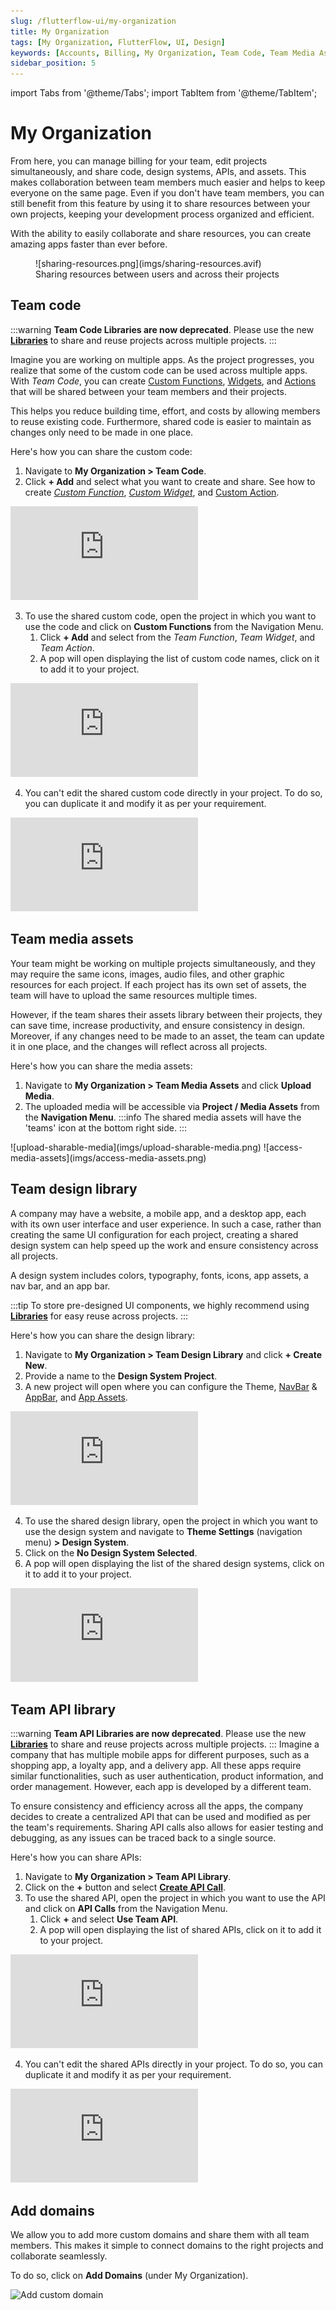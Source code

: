 ```yaml
---
slug: /flutterflow-ui/my-organization
title: My Organization
tags: [My Organization, FlutterFlow, UI, Design]
keywords: [Accounts, Billing, My Organization, Team Code, Team Media Assets, Team Design Library, Team API Library, Adding Domains ]
sidebar_position: 5
---
```

import Tabs from '@theme/Tabs';
import TabItem from '@theme/TabItem';

# My Organization
From here, you can manage billing for your team, edit projects simultaneously, and share code, design systems, APIs, and assets. This makes collaboration between team members much easier and helps to keep everyone on the same page. Even if you don't have team members, you can still benefit from this feature by using it to share resources between your own projects, keeping your development process organized and efficient.

With the ability to easily collaborate and share resources, you can create amazing apps faster than ever before.



<figure>
    ![sharing-resources.png](imgs/sharing-resources.avif)
  <figcaption class="centered-caption">Sharing resources between users and across their projects</figcaption>
</figure>

## Team code


:::warning
**Team Code Libraries are now deprecated**. Please use the new [**Libraries**](../../resources/projects/libraries.md) to share and reuse projects across multiple projects.
:::

Imagine you are working on multiple apps. As the project progresses, you realize that some of the custom code can be used across multiple apps. With *Team Code*, you can create [Custom Functions](../../ff-concepts/adding-customization/custom-functions.md), [Widgets](../../resources/ui/widgets/composing-widgets/rows-column-stack.md), and [Actions](../../resources/control-flow/functions/action-flow-editor.md) that will be shared between your team members and their projects.

This helps you reduce building time, effort, and costs by allowing members to reuse existing code. Furthermore, shared code is easier to maintain as changes only need to be made in one place.

Here's how you can share the custom code:

1. Navigate to **My Organization > Team Code**.
2. Click **+ Add** and select what you want to create and share. See how to create [*Custom Function*](../../ff-concepts/adding-customization/custom-functions.md), [*Custom Widget*](../../ff-concepts/adding-customization/custom-widgets.md), and [Custom Action](../../ff-concepts/adding-customization/custom-actions.md).

<div style={{
    position: 'relative',
    paddingBottom: 'calc(45.67989417989418% + 41px)', // Keeps the aspect ratio and additional padding
    height: 0,
    width: '100%'}}>
    <iframe 
        src="https://demo.arcade.software/ZBQK4f3KhcR0wA5vvJ7f?embed&show_copy_link=true"
        title=""
        style={{
            position: 'absolute',
            top: 0,
            left: 0,
            width: '100%',
            height: '100%',
            colorScheme: 'light'
        }}
        frameborder="0"
        loading="lazy"
        webkitAllowFullScreen
        mozAllowFullScreen
        allowFullScreen
        allow="clipboard-write">
    </iframe>
</div>
<p></p>

3. To use the shared custom code, open the project in which you want to use the code and click on **Custom Functions** from the Navigation Menu.
    1. Click **+ Add** and select from the *Team Function*, *Team Widget*, and *Team Action*.
    2. A pop will open displaying the list of custom code names, click on it to add it to your project.

<div style={{
    position: 'relative',
    paddingBottom: 'calc(56.67989417989418% + 41px)', // Keeps the aspect ratio and additional padding
    height: 0,
    width: '100%'}}>
    <iframe 
        src="https://demo.arcade.software/TzSyFkSwGM5A4PZDCwO6?embed&show_copy_link=true"
        title=""
        style={{
            position: 'absolute',
            top: 0,
            left: 0,
            width: '100%',
            height: '100%',
            colorScheme: 'light'
        }}
        frameborder="0"
        loading="lazy"
        webkitAllowFullScreen
        mozAllowFullScreen
        allowFullScreen
        allow="clipboard-write">
    </iframe>
</div>
<p></p>

4. You can't edit the shared custom code directly in your project. To do so, you can duplicate it and modify it as per your requirement.

<div style={{
    position: 'relative',
    paddingBottom: 'calc(56.67989417989418% + 41px)', // Keeps the aspect ratio and additional padding
    height: 0,
    width: '100%'}}>
    <iframe 
        src="https://demo.arcade.software/Yk1uQVokPuizdWUU4UTd?embed&show_copy_link=true"
        title=""
        style={{
            position: 'absolute',
            top: 0,
            left: 0,
            width: '100%',
            height: '100%',
            colorScheme: 'light'
        }}
        frameborder="0"
        loading="lazy"
        webkitAllowFullScreen
        mozAllowFullScreen
        allowFullScreen
        allow="clipboard-write">
    </iframe>
</div>
<p></p>

## Team media assets

Your team might be working on multiple projects simultaneously, and they may require the same icons, images, audio files, and other graphic resources for each project. If each project has its own set of assets, the team will have to upload the same resources multiple times.

However, if the team shares their assets library between their projects, they can save time, increase productivity, and ensure consistency in design. Moreover, if any changes need to be made to an asset, the team can update it in one place, and the changes will reflect across all projects.

Here's how you can share the media assets:

1. Navigate to **My Organization > Team Media Assets** and click **Upload Media**.
2. The uploaded media will be accessible via **Project / Media Assets** from the **Navigation Menu**.
:::info
The shared media assets will have the 'teams' icon at the bottom right side.
:::

<Tabs>
<TabItem value="1" label="Upload sharable media assets" default>
![upload-sharable-media](imgs/upload-sharable-media.png)
</TabItem>
<TabItem value="2" label="Access media assets">
![access-media-assets](imgs/access-media-assets.png)
</TabItem>
</Tabs>

## Team design library

A company may have a website, a mobile app, and a desktop app, each with its own user interface and user experience. In such a case, rather than creating the same UI configuration for each project, creating a shared design system can help speed up the work and ensure consistency across all projects.

A design system includes colors, typography, fonts, icons, app assets, a nav bar, and an app bar.

:::tip
To store pre-designed UI components, we highly recommend using [**Libraries**](../../resources/projects/libraries.md) for easy reuse across projects.
:::

Here's how you can share the design library:

1. Navigate to **My Organization > Team Design Library** and click **+ Create New**.
2. Provide a name to the **Design System Project**.
3. A new project will open where you can configure the Theme, [NavBar](../../resources/ui/pages/page-elements.md#nav-bar) & [AppBar](../../resources/ui/pages/page-elements.md#appbar), and [App Assets](../../resources/projects/settings/general-settings.md#app-assets).

<div style={{
    position: 'relative',
    paddingBottom: 'calc(56.67989417989418% + 41px)', // Keeps the aspect ratio and additional padding
    height: 0,
    width: '100%'}}>
    <iframe 
        src="https://demo.arcade.software/wKuA4fKRkxiNXCkESJJt?embed&show_copy_link=true"
        title=""
        style={{
            position: 'absolute',
            top: 0,
            left: 0,
            width: '100%',
            height: '100%',
            colorScheme: 'light'
        }}
        frameborder="0"
        loading="lazy"
        webkitAllowFullScreen
        mozAllowFullScreen
        allowFullScreen
        allow="clipboard-write">
    </iframe>
</div>
<p></p>

4. To use the shared design library, open the project in which you want to use the design system and navigate to **Theme Settings** (navigation menu) **> Design System**.
5. Click on the **No Design System Selected**.
6. A pop will open displaying the list of the shared design systems, click on it to add it to your project.

<div style={{
    position: 'relative',
    paddingBottom: 'calc(56.67989417989418% + 41px)', // Keeps the aspect ratio and additional padding
    height: 0,
    width: '100%'}}>
    <iframe 
        src="https://demo.arcade.software/JvWQRp2yZHIAJqHu4Lfm?embed&show_copy_link=true"
        title=""
        style={{
            position: 'absolute',
            top: 0,
            left: 0,
            width: '100%',
            height: '100%',
            colorScheme: 'light'
        }}
        frameborder="0"
        loading="lazy"
        webkitAllowFullScreen
        mozAllowFullScreen
        allowFullScreen
        allow="clipboard-write">
    </iframe>
</div>
<p></p>

## Team API library
:::warning
**Team API Libraries are now deprecated**. Please use the new [**Libraries**](../../resources/projects/libraries.md) to share and reuse projects across multiple projects.
:::
Imagine a company that has multiple mobile apps for different purposes, such as a shopping app, a loyalty app, and a delivery app. All these apps require similar functionalities, such as user authentication, product information, and order management. However, each app is developed by a different team.

To ensure consistency and efficiency across all the apps, the company decides to create a centralized API that can be used and modified as per the team's requirements. Sharing API calls also allows for easier testing and debugging, as any issues can be traced back to a single source.

Here's how you can share APIs:

1. Navigate to **My Organization > Team API Library**.
2. Click on the **+** button and select [**Create API Call**](../../resources/control-flow/backend-logic/api/create-test-api-calls.md).
3. To use the shared API, open the project in which you want to use the API and click on **API Calls** from the Navigation Menu.
    1. Click **+** and select **Use Team API**.
    2. A pop will open displaying the list of shared APIs, click on it to add it to your project.

<div style={{
    position: 'relative',
    paddingBottom: 'calc(56.67989417989418% + 41px)', // Keeps the aspect ratio and additional padding
    height: 0,
    width: '100%'}}>
    <iframe 
        src="https://demo.arcade.software/2ALaTBUoWnyeZHAqi5wR?embed&show_copy_link=true"
        title=""
        style={{
            position: 'absolute',
            top: 0,
            left: 0,
            width: '100%',
            height: '100%',
            colorScheme: 'light'
        }}
        frameborder="0"
        loading="lazy"
        webkitAllowFullScreen
        mozAllowFullScreen
        allowFullScreen
        allow="clipboard-write">
    </iframe>
</div>
<p></p>

4. You can't edit the shared APIs directly in your project. To do so, you can duplicate it and modify it as per your requirement.

<div style={{
    position: 'relative',
    paddingBottom: 'calc(56.67989417989418% + 41px)', // Keeps the aspect ratio and additional padding
    height: 0,
    width: '100%'}}>
    <iframe 
        src="https://demo.arcade.software/mT2NXzQoIYcsRP0XBVdG?embed&show_copy_link=true"
        title=""
        style={{
            position: 'absolute',
            top: 0,
            left: 0,
            width: '100%',
            height: '100%',
            colorScheme: 'light'
        }}
        frameborder="0"
        loading="lazy"
        webkitAllowFullScreen
        mozAllowFullScreen
        allowFullScreen
        allow="clipboard-write">
    </iframe>
</div>
<p></p>

## Add domains

We allow you to add more custom domains and share them with all team members. This makes it simple to connect domains to the right projects and collaborate seamlessly.

To do so, click on **Add Domains** (under My Organization).

![Add custom domain](imgs/add-custom-domain.avif)